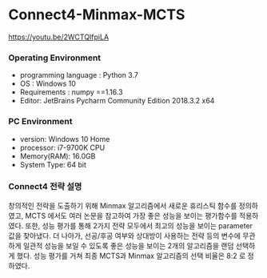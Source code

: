 # Connect4-Minmax-MCTS
https://youtu.be/2WCTQIfpiLA

### Operating Environment

- programming language : Python 3.7 
- OS : Windows 10 
- Requirements : numpy ==1.16.3 
- Editor: JetBrains Pycharm Community Edition 2018.3.2 x64

### PC Environment

- version: Windows 10 Home 
- processor: i7-9700K CPU 
- Memory(RAM): 16.0GB 
- System Type: 64 bit

### Connect4 전략 설명

창의적인 전략을 도출하기 위해 Minmax 알고리즘에서 새로운 휴리스틱 함수를 정의하였고, MCTS 에서도 여러 논문을 참고하여 가장 좋은 성능을 보이는 평가함수를 적용하였다. 또한, 성능 평가를 통해 2가지 전략 모두에서 최고의 성능을 보이는 parameter 값을 찾아냈다.
더 나아가, 선공/후공 여부와 상대방이 사용하는 전략 등의 변수에 무관하게 일관적 성능을 보일 수 있도록 좋은 성능을 보이는 2개의 알고리즘을 랜덤 선택하게
했다. 성능 평가를 거쳐 최종 MCTS과 Minmax 알고리즘의 선택 비율은 8:2 로 정하였다.
